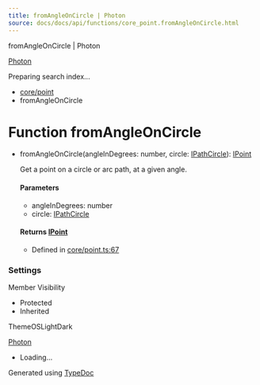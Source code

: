 ```yaml
---
title: fromAngleOnCircle | Photon
source: docs/docs/api/functions/core_point.fromAngleOnCircle.html
---
```


fromAngleOnCircle | Photon

[Photon](../index.md)




Preparing search index...

* [core/point](../modules/core_point.md)
* fromAngleOnCircle

# Function fromAngleOnCircle

* fromAngleOnCircle(angleInDegrees: number, circle: [IPathCircle](../interfaces/core_schema.IPathCircle.md)): [IPoint](../interfaces/core_schema.IPoint.md)

  Get a point on a circle or arc path, at a given angle.

  #### Parameters

  + angleInDegrees: number
  + circle: [IPathCircle](../interfaces/core_schema.IPathCircle.md)

  #### Returns [IPoint](../interfaces/core_schema.IPoint.md)

  + Defined in [core/point.ts:67](https://github.com/mwhite454/photon/blob/main/packages/photon/src/core/point.ts#L67)

### Settings

Member Visibility

* Protected
* Inherited

ThemeOSLightDark

[Photon](../index.md)

* Loading...

Generated using [TypeDoc](https://typedoc.org/)
